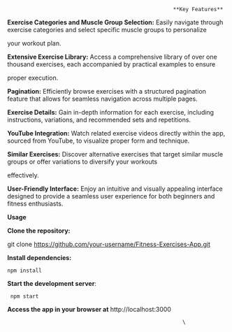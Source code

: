                                                          **Key Features**
                                                         


**Exercise Categories and Muscle Group Selection:** Easily navigate through exercise categories and select specific muscle groups to personalize

your workout plan.

**Extensive Exercise Library:** Access a comprehensive library of over one thousand exercises, each accompanied by practical examples to ensure

proper execution.

**Pagination:** Efficiently browse exercises with a structured pagination feature that allows for seamless navigation across multiple pages.


**Exercise Details:** Gain in-depth information for each exercise, including instructions, variations, and recommended sets and repetitions.


**YouTube Integration:** Watch related exercise videos directly within the app, sourced from YouTube, to visualize proper form and technique.

**Similar Exercises:** Discover alternative exercises that target similar muscle groups or offer variations to diversify your workouts

effectively.


**User-Friendly Interface:** Enjoy an intuitive and visually appealing interface designed to provide a seamless user experience for both beginners and fitness enthusiasts.

**Usage**

**Clone the repository:**

   git clone https://github.com/your-username/Fitness-Exercises-App.git

**Install dependencies:** 
    
    npm install

**Start the development server**: 
     
     npm start

**Access the app in your browser at** http://localhost:3000

                                                            
                                                            \
 
 
